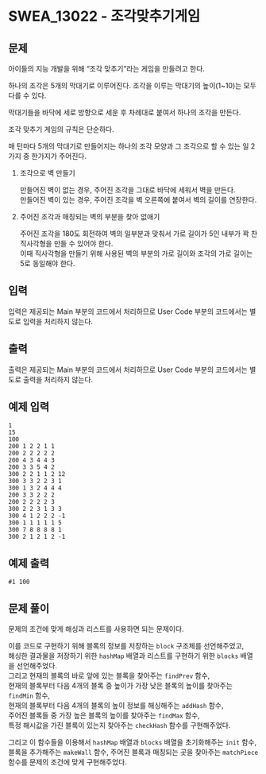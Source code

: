 # SWEA_13022 - 조각맞추기게임

## 문제

아이들의 지능 개발을 위해 “조각 맞추기”라는 게임을 만들려고 한다.

하나의 조각은 5개의 막대기로 이루어진다. 조각을 이루는 막대기의 높이(1~10)는 모두 다를 수 있다.

막대기들을 바닥에 세로 방향으로 세운 후 차례대로 붙여서 하나의 조각을 만든다.

조각 맞추기 게임의 규칙은 단순하다.

매 턴마다 5개의 막대기로 만들어지는 하나의 조각 모양과
그 조각으로 할 수 있는 일 2가지 중 한가지가 주어진다.

1. 조각으로 벽 만들기

   만들어진 벽이 없는 경우, 주어진 조각을 그대로 바닥에 세워서 벽을 만든다.  
   만들어진 벽이 있는 경우, 주어진 조각을 벽 오른쪽에 붙여서 벽의 길이를 연장한다.

2. 주어진 조각과 매칭되는 벽의 부분을 찾아 없애기

   주어진 조각을 180도 회전하여 벽의 일부분과 맞춰서 가로 길이가 5인 내부가 꽉 찬 직사각형을 만들 수 있어야 한다.  
   이때 직사각형을 만들기 위해 사용된 벽의 부분의 가로 길이와 조각의 가로 길이는 5로 동일해야 한다.

## 입력

입력은 제공되는 Main 부분의 코드에서 처리하므로 User Code 부분의 코드에서는 별도로 입력을 처리하지 않는다.

## 출력

출력은 제공되는 Main 부분의 코드에서 처리하므로 User Code 부분의 코드에서는 별도로 출력을 처리하지 않는다.

## 예제 입력

```
1
15
100
200 1 2 2 1 1
200 2 2 2 2 2
200 4 3 4 4 3
200 3 3 5 4 2
300 2 2 1 1 2 12
300 3 3 2 2 3 1
300 1 3 2 4 4 4
200 3 3 2 2 2
200 2 2 2 2 3
300 2 2 3 1 3 3
300 4 1 2 2 2 -1
300 1 1 1 1 1 5
300 7 8 8 8 8 1
300 2 1 2 1 2 -1
```

## 예제 출력

```
#1 100
```

## 문제 풀이

문제의 조건에 맞게 해싱과 리스트를 사용하면 되는 문제이다.

이를 코드로 구현하기 위해 블록의 정보를 저장하는 `block` 구조체를 선언해주었고,  
해싱한 결과물을 저장하기 위한 `hashMap` 배열과 리스트를 구현하기 위한 `blocks` 배열을 선언해주었다.  
그리고 현재의 블록의 바로 앞에 있는 블록을 찾아주는 `findPrev` 함수,  
현재의 블록부터 다음 4개의 블록 중 높이가 가장 낮은 블록의 높이를 찾아주는 `findMin` 함수,  
현재의 블록부터 다음 4개의 블록의 높이 정보를 해싱해주는 `addHash` 함수,  
주어진 블록들 중 가장 높은 블록의 높이를 찾아주는 `findMax` 함수,  
특정 해시값을 가진 블록이 있는지 찾아주는 `checkHash` 함수를 구현해주었다.

그리고 이 함수들을 이용해서 `hashMap` 배열과 `blocks` 배열을 초기화해주는 `init` 함수,  
블록을 추가해주는 `makeWall` 함수, 주어진 블록과 매칭되는 곳을 찾아주는 `matchPiece` 함수를 문제의 조건에 맞게 구현해주었다.
